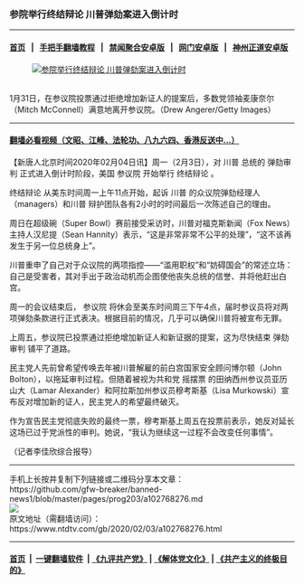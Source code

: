 ### 参院举行终结辩论 川普弹劾案进入倒计时
------------------------

#### [首页](https://github.com/gfw-breaker/banned-news1/blob/master/README.md) &nbsp;&nbsp;|&nbsp;&nbsp; [手把手翻墙教程](https://github.com/gfw-breaker/guides/wiki) &nbsp;&nbsp;|&nbsp;&nbsp; [禁闻聚合安卓版](https://github.com/gfw-breaker/bn-android) &nbsp;&nbsp;|&nbsp;&nbsp; [网门安卓版](https://github.com/oGate2/oGate) &nbsp;&nbsp;|&nbsp;&nbsp; [神州正道安卓版](https://github.com/SzzdOgate/update) 



<div><div class="featured_image">
 <a href="https://i.ntdtv.com/assets/uploads/2020/02/Untitled-3.jpg" target="_blank">
  <figure>
   <img alt="参院举行终结辩论 川普弹劾案进入倒计时" src="https://i.ntdtv.com/assets/uploads/2020/02/Untitled-3-800x450.jpg"/>
  </figure><br/>
 </a>
 <span class="caption">
  1月31日，在参议院投票通过拒绝增加新证人的提案后，多数党领袖麦康奈尔（Mitch McConnell）满意地离开参议院。（Drew Angerer/Getty Images）
 </span>
</div>
</div><hr/>

#### [翻墙必看视频（文昭、江峰、法轮功、八九六四、香港反送中...）](http://167.172.214.107/home.html)

<div><div class="post_content" itemprop="articleBody">
 <p>
  【新唐人北京时间2020年02月04日讯】周一（2月3日），对
  <ok href="https://www.ntdtv.com/gb/川普.htm">
   川普
  </ok>
  总统的
  <ok href="https://www.ntdtv.com/gb/弹劾审判.htm">
   弹劾审判
  </ok>
  正式进入倒计时阶段，美国
  <ok href="https://www.ntdtv.com/gb/参议院.htm">
   参议院
  </ok>
  开始举行
  <ok href="https://www.ntdtv.com/gb/终结辩论.htm">
   终结辩论
  </ok>
  。
 </p>
 <p>
  <ok href="https://www.ntdtv.com/gb/终结辩论.htm">
   终结辩论
  </ok>
  从美东时间周一上午11点开始，起诉
  <ok href="https://www.ntdtv.com/gb/川普.htm">
   川普
  </ok>
  的众议院弹劾经理人（managers）和川普 辩护团队各有2小时的时间最后一次陈述自己的理由。
 </p>
 <p>
  周日在超级碗（Super Bowl）赛前接受采访时，川普对福克斯新闻（Fox News）主持人汉尼提（Sean Hannity）表示，“这是非常非常不公平的处理”，“这不该再发生于另一位总统身上”。
 </p>
 <p>
  川普重申了自己对于众议院的两项指控——“滥用职权”和“妨碍国会”的常述立场：自己是受害者，其对手出于政治动机而企图使他丧失总统的信誉、并将他赶出白宫。
 </p>
 <p>
  周一的会议结束后，
  <ok href="https://www.ntdtv.com/gb/参议院.htm">
   参议院
  </ok>
  将休会至美东时间周三下午4点，届时参议员将对两项弹劾条款进行正式表决。根据目前的情况，几乎可以确保川普将被宣布无罪。
 </p>
 <p>
  上周五，参议院已投票通过拒绝增加新证人和新证据的提案，这为尽快结束
  <ok href="https://www.ntdtv.com/gb/弹劾审判.htm">
   弹劾审判
  </ok>
  铺平了道路。
 </p>
 <p>
  民主党人先前曾希望传唤去年被川普解雇的前白宫国家安全顾问博尔顿（John Bolton），以拖延审判过程。但随着被视为共和党
  <ok href="https://www.ntdtv.com/gb/摇摆票.htm">
   摇摆票
  </ok>
  的田纳西州参议员亚历山大（Lamar Alexander）和阿拉斯加州参议员穆考斯基（Lisa Murkowski）宣布反对增加新的证人，民主党人的希望最终破灭。
 </p>
 <p>
  作为宣告民主党彻底失败的最终一票，穆考斯基上周五在投票前表示，她反对延长这场已过于党派性的审判。她说，“我认为继续这一过程不会改变任何事情”。
 </p>
 <p>
  （记者李佳欣综合报导）
 </p>
 <div class="single_ad">
 </div>
</div>
</div>
<hr/>
手机上长按并复制下列链接或二维码分享本文章：<br/>
https://github.com/gfw-breaker/banned-news1/blob/master/pages/prog203/a102768276.md <br/>
<a href='https://github.com/gfw-breaker/banned-news1/blob/master/pages/prog203/a102768276.md'><img src='https://github.com/gfw-breaker/banned-news1/blob/master/pages/prog203/a102768276.md.png'/></a> <br/>
原文地址（需翻墙访问）：https://www.ntdtv.com/gb/2020/02/03/a102768276.html


------------------------
#### [首页](https://github.com/gfw-breaker/banned-news1/blob/master/README.md) &nbsp;|&nbsp; [一键翻墙软件](https://github.com/gfw-breaker/nogfw/blob/master/README.md) &nbsp;| [《九评共产党》](https://github.com/gfw-breaker/9ping.md/blob/master/README.md#九评之一评共产党是什么) | [《解体党文化》](https://github.com/gfw-breaker/jtdwh.md/blob/master/README.md) | [《共产主义的终极目的》](https://github.com/gfw-breaker/gczydzjmd.md/blob/master/README.md)


<img src='http://gfw-breaker.win/banned-news/pages/prog203/a102768276.md' width='0px' height='0px'/>